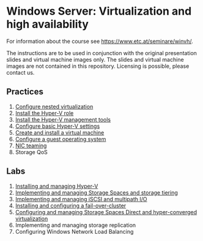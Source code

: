 # Windows Server: Virtualization and high availability

For information about the course see <https://www.etc.at/seminare/winvh/>.

The instructions are to be used in conjunction with the original presentation slides and virtual machine images only. The slides and virtual machine images are not contained in this repository. Licensing is possible, please contact us.

## Practices

1. [Configure nested virtualization](/Instructions/Practices/Configure-nested-virtualization.md)
1. [Install the Hyper-V role](/Instructions/Practices/Install-the-Hyper-V-role.md)
1. [Install the Hyper-V management tools](/Instructions/Practices/Install-the-Hyper-V-management-tools.md)
1. [Configure basic Hyper-V settings](/Instructions/Practices/Configure-basic-Hyper-V-settings.md)
1. [Create and install a virtual machine](/Instructions/Practices/Create-and-install-a-virtual-machine.md)
1. [Configure a guest operating system](/Instructions/Practices/Configure-a-guest-operating-system.md)
1. [NIC teaming](/Instructions/Practices/NIC-teaming.md)
1. Storage QoS

## Labs

1. [Installing and managing Hyper-V](/Instructions/Labs/Installing-and-managing-Hyper-V.md)
1. [Implementing and managing Storage Spaces and storage tiering](/Instructions/Labs/Implementing-and-managing-Storage-Spaces-and-Storage-Tiering.md)
1. [Implementing and managing iSCSI and multipath I/O](/Instructions/Labs/Implementing-and-managing-iSCSI-and-multipath-io.md)
1. [Installing and configuring a fail-over-cluster](/Instructions/Labs/Installing-and-configuring-a-fail-over-cluster.md)
1. [Configuring and managing Storage Spaces Direct and hyper-converged virtualization](/Instructions/Labs/Configuring-and-managing-Storage-Spaces-Direct-and-hyper-converged-virtualization.md)
1. Implementing and managing storage replication
1. Configuring Windows Network Load Balancing
